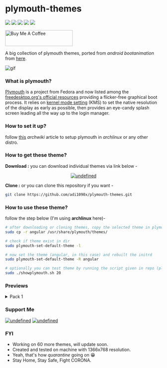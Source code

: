 # plymouth-themes

<p align="left">
  <img src="https://img.shields.io/badge/Maintained%3F-Yes-blueviolet?style=flat-square">
  <img src="https://img.shields.io/github/license/adi1090x/plymouth-themes?style=flat-square">
  <img src="https://img.shields.io/github/stars/adi1090x/plymouth-themes?color=red&style=flat-square">
  <img src="https://img.shields.io/github/forks/adi1090x/plymouth-themes?style=flat-square">
  <img src="https://img.shields.io/github/issues/adi1090x/plymouth-themes?style=flat-square">
</p>

<p align="left">
<a href="https://www.buymeacoffee.com/adi1090x" target="_blank"><img src="https://cdn.buymeacoffee.com/buttons/default-blue.png" alt="Buy Me A Coffee" style="height: 51px !important;width: 217px !important;" ></a>
</p>

A big collection of plymouth themes, ported from *android bootanimation* from [here](https://forum.xda-developers.com/android/themes/alienware-t3721978).

![gif](https://raw.githubusercontent.com/adi1090x/files/master/plymouth-themes/previews/4.gif)

### What is plymouth?

[Plymouth](http://www.freedesktop.org/wiki/Software/Plymouth) is a project from Fedora and now listed among the [freedesktop.org's official resources](https://www.freedesktop.org/wiki/Software/#graphicsdriverswindowsystemsandsupportinglibraries) providing a flicker-free graphical boot process. It relies on [kernel mode setting](https://wiki.archlinux.org/index.php/Kernel_mode_setting) (KMS) to set the native resolution of the display as early as possible, then provides an eye-candy splash screen leading all the way up to the login manager.

### How to set it up?

follow [this](https://wiki.archlinux.org/index.php/plymouth) *archwiki* article to setup plymouth in *archlinux* or any other distro.

### How to get these theme?

**Download :** you can download individual themes via link below -
<p align="center">
  <a href="https://github.com/adi1090x/files/tree/master/plymouth-themes/themes"><img alt="undefined" src="https://img.shields.io/badge/Download-Here-orange?style=for-the-badge&logo=github"></a>
</p>

**Clone :** or you can clone this repository if you want - 
```bash
git clone https://github.com/adi1090x/plymouth-themes.git
```

### How to use these theme?

follow the step below (I'm using **archlinux** here)- 
```bash
# after downloading or cloning themes, copy the selected theme in plymouth theme dir
sudo cp -r angular /usr/share/plymouth/themes/

# check if theme exist in dir
sudo plymouth-set-default-theme -l

# now set the theme (angular, in this case) and rebuilt the initrd
sudo plymouth-set-default-theme -R angular

# optionally you can test theme by running the script given in repo (plymouth-x11 required)
sudo ./showplymouth.sh 20
```
### Previews

<!----------------------------- Pack 1 ----------------------------->
<details><summary>Pack 1</summary>

Colorful Loop|Connect
--|--
![gif](https://raw.githubusercontent.com/adi1090x/files/master/plymouth-themes/previews/14.gif)|![gif](https://raw.githubusercontent.com/adi1090x/files/master/plymouth-themes/previews/16.gif)

> *Open in new tab with fullscreen mode for better view*
:computer:|:computer:|:computer:|:computer:|:computer: 
--|--|--|--|-- 
[Abstract Rings](https://raw.githubusercontent.com/adi1090x/files/master/plymouth-themes/previews/1.gif) | [Abstract Rings Alt](https://raw.githubusercontent.com/adi1090x/files/master/plymouth-themes/previews/2.gif) | [Alienware](https://raw.githubusercontent.com/adi1090x/files/master/plymouth-themes/previews/3.gif) | [Angular](https://raw.githubusercontent.com/adi1090x/files/master/plymouth-themes/previews/4.gif) | [Angular Alt](https://raw.githubusercontent.com/adi1090x/files/master/plymouth-themes/previews/5.gif)
[Black HUD](https://raw.githubusercontent.com/adi1090x/files/master/plymouth-themes/previews/6.gif) | [Blockchain](https://raw.githubusercontent.com/adi1090x/files/master/plymouth-themes/previews/7.gif) | [Circle](https://raw.githubusercontent.com/adi1090x/files/master/plymouth-themes/previews/8.gif) | [Circle Alt](https://raw.githubusercontent.com/adi1090x/files/master/plymouth-themes/previews/9.gif) | [Circle Flow](https://raw.githubusercontent.com/adi1090x/files/master/plymouth-themes/previews/10.gif)
[Circle HUD](https://raw.githubusercontent.com/adi1090x/files/master/plymouth-themes/previews/11.gif) | [Circuit](https://raw.githubusercontent.com/adi1090x/files/master/plymouth-themes/previews/12.gif) | [Colorful](https://raw.githubusercontent.com/adi1090x/files/master/plymouth-themes/previews/13.gif) | [Colorful Loop](https://raw.githubusercontent.com/adi1090x/files/master/plymouth-themes/previews/14.gif) | [Colorful Sliced](https://raw.githubusercontent.com/adi1090x/files/master/plymouth-themes/previews/15.gif)
[Connect](https://raw.githubusercontent.com/adi1090x/files/master/plymouth-themes/previews/16.gif) | [Cross HUD](https://raw.githubusercontent.com/adi1090x/files/master/plymouth-themes/previews/17.gif) | [Cubes](https://raw.githubusercontent.com/adi1090x/files/master/plymouth-themes/previews/18.gif) | [Cuts](https://raw.githubusercontent.com/adi1090x/files/master/plymouth-themes/previews/19.gif) | [Cuts Alt](https://raw.githubusercontent.com/adi1090x/files/master/plymouth-themes/previews/20.gif)

</details>

### Support Me
<p align="left">
<a href="https://www.paypal.me/adi1090x" target="_blank"><img alt="undefined" src="https://img.shields.io/badge/paypal-adi1090x-blue?style=for-the-badge&logo=paypal"></a> <a href="https://www.buymeacoffee.com/adi1090x" target="_blank"><img alt="undefined" src="https://img.shields.io/badge/BuyMeAcoffee-adi1090x-orange?style=for-the-badge&logo=buy-me-a-coffee"></a>  
</p>

### FYI
+ Working on 60 more themes, will update soon.
+ Created and tested on machine with 1366x768 resolution.
+ Yeah, that's how *quarantine* going on :grin:
+ Stay Home, Stay Safe, Fight CORONA.
